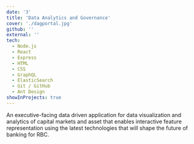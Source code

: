 ```yaml
---
date: '3'
title: 'Data Analytics and Governance'
cover: './dagportal.jpg'
github: ''
external: ''
tech:
  - Node.js
  - React
  - Express
  - HTML
  - CSS
  - GraphQL
  - ElasticSearch
  - Git / GitHub
  - Ant Design
showInProjects: true
---
```


An executive-facing data driven application for data visualization and analytics of capital markets and asset that enables interactive feature representation using the latest technologies that will shape the future of banking for RBC.
